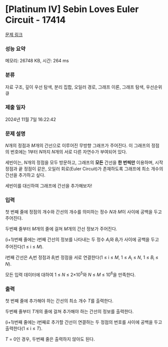 # [Platinum IV] Sebin Loves Euler Circuit - 17414 

[문제 링크](https://www.acmicpc.net/problem/17414) 

### 성능 요약

메모리: 26748 KB, 시간: 264 ms

### 분류

자료 구조, 깊이 우선 탐색, 분리 집합, 오일러 경로, 그래프 이론, 그래프 탐색, 우선순위 큐

### 제출 일자

2024년 11월 7일 16:22:42

### 문제 설명

<p><em>N</em>개의 정점과 <em>M</em>개의 간선으로 이루어진 무방향 그래프가 주어진다. 이 그래프의 정점의 번호에는 1부터 <em>N</em>까지 <em>N</em>개의 서로 다른 자연수가 부여되어 있다.</p>

<p>세빈이는, <em>N</em>개의 정점을 모두 방문하고, 그래프의 <strong>모든</strong> 간선을 <strong>한 번씩만</strong> 이용하며, 시작 정점과 끝 정점이 같은, 오일러 회로(Euler Circuit)가 존재하도록 그래프에 최소 개수의 간선을 추가하고 싶다.</p>

<p>세빈이를 대신하여 그래프에 간선을 추가해보자!</p>

### 입력 

 <p>첫 번째 줄에 정점의 개수와 간선의 개수를 의미하는 정수 <em>N</em>과 <em>M</em>이 사이에 공백을 두고 주어진다.</p>

<p>두번째 줄부터 <em>M</em>개의 줄에 걸쳐 <em>M</em>개의 간선 정보가 주어진다.</p>

<p>(i+1)번째 줄에는 i번째 간선의 정보를 나타내는 두 정수 <em>A</em><sub>i</sub>와 <em>B</em><sub>i</sub>가 사이에 공백을 두고 주어진다(1 ≤ i ≤ <em>M</em>).</p>

<p>i번째 간선은 <em>A</em><sub>i</sub>번 정점과 <em>B</em><sub>i</sub>번 정점을 서로 연결한다(1 ≤ i ≤ <em>M</em>, 1 ≤ <em>A</em><sub>i</sub> ≤ <em>N</em>, 1 ≤ <em>B</em><sub>i</sub> ≤ <em>N</em>).</p>

<p>모든 입력 데이터에 대하여 1 ≤ <em>N</em> ≤ 2×10<sup>5</sup>와 <em>N</em> ≤ <em>M</em> ≤ 10<sup>6</sup>을 만족한다.</p>

### 출력 

 <p>첫 번째 줄에 추가해야 하는 간선의 최소 개수 <em>T</em>를 출력한다.</p>

<p>두번째 줄부터 <em>T</em>개의 줄에 걸쳐 추가해야 하는 간선의 정보를 출력한다.</p>

<p>(i+1)번째 줄에는 i번째로 추가할 간선이 연결하는 두 정점의 번호를 사이에 공백을 두고 출력한다(1 ≤ i ≤ <em>T</em>).</p>

<p><em>T</em> = 0인 경우, 두번째 줄은 출력하지 않아도 된다.</p>

